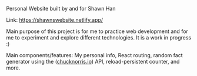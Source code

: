 Personal Website built by and for Shawn Han

Link: https://shawnswebsite.netlify.app/

Main purpose of this project is for me to practice web development and for me to experiment and explore different technologies.
It is a work in progress :)

Main components/features: My personal info, React routing, random fact generator using the ([chucknorris.io](https://api.chucknorris.io/)) API, reload-persistent counter, and more.
